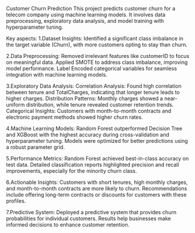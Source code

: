 Customer Churn Prediction
This project predicts customer churn for a telecom company using machine learning models. It involves data preprocessing, exploratory data analysis, and model training with hyperparameter tuning.

Key aspects:
1.Dataset Insights:
Identified a significant class imbalance in the target variable (Churn), with more customers opting to stay than churn.

2.Data Preprocessing:
Removed irrelevant features like customerID to focus on meaningful data.
Applied SMOTE to address class imbalance, improving model performance.
Label Encoded categorical variables for seamless integration with machine learning models.

3.Exploratory Data Analysis:
Correlation Analysis: Found high correlation between tenure and TotalCharges, indicating that longer tenure leads to higher charges.
Distribution Patterns: Monthly charges showed a near-uniform distribution, while tenure revealed customer retention trends.
Categorical Insights: Customers with month-to-month contracts and electronic payment methods showed higher churn rates.

4.Machine Learning Models:
Random Forest outperformed Decision Tree and XGBoost with the highest accuracy during cross-validation and hyperparameter tuning.
Models were optimized for better predictions using a robust parameter grid.

5.Performance Metrics:
Random Forest achieved best-in-class accuracy on test data.
Detailed classification reports highlighted precision and recall improvements, especially for the minority churn class.

6.Actionable Insights:
Customers with short tenures, high monthly charges, and month-to-month contracts are more likely to churn.
Recommendations include offering long-term contracts or discounts for customers with these profiles.

7.Predictive System:
Deployed a predictive system that provides churn probabilities for individual customers.
Results help businesses make informed decisions to enhance customer retention.

